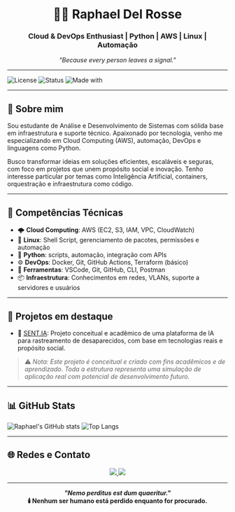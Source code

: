 
<h1 align="center">👨‍💻 Raphael Del Rosse</h1>
<h3 align="center">Cloud & DevOps Enthusiast | Python | AWS | Linux | Automação</h3>

<p align="center"><em>"Because every person leaves a signal."</em></p>

---

![License](https://img.shields.io/badge/license-MIT-blue.svg)
![Status](https://img.shields.io/badge/status-In%20Development-yellow)
![Made with](https://img.shields.io/badge/made%20with-%E2%9D%A4%20by%20Raphael%20Del%20Rosse-blueviolet)

---

## 👋 Sobre mim

Sou estudante de Análise e Desenvolvimento de Sistemas com sólida base em infraestrutura e suporte técnico. Apaixonado por tecnologia, venho me especializando em Cloud Computing (AWS), automação, DevOps e linguagens como Python.

Busco transformar ideias em soluções eficientes, escaláveis e seguras, com foco em projetos que unem propósito social e inovação. Tenho interesse particular por temas como Inteligência Artificial, containers, orquestração e infraestrutura como código.

---

## 🧠 Competências Técnicas

- 🌩️ **Cloud Computing**: AWS (EC2, S3, IAM, VPC, CloudWatch)
- 🐧 **Linux**: Shell Script, gerenciamento de pacotes, permissões e automação
- 🐍 **Python**: scripts, automação, integração com APIs
- ⚙️ **DevOps**: Docker, Git, GitHub Actions, Terraform (básico)
- 🧰 **Ferramentas**: VSCode, Git, GitHub, CLI, Postman
- 📦 **Infraestrutura**: Conhecimentos em redes, VLANs, suporte a servidores e usuários

---

## 🚀 Projetos em destaque

- 🔭 [SENT.IA](https://github.com/rapharossepro/sentia-intelligent-alert-system): Projeto conceitual e acadêmico de uma plataforma de IA para rastreamento de desaparecidos, com base em tecnologias reais e propósito social.

> ⚠️ *Nota: Este projeto é conceitual e criado com fins acadêmicos e de aprendizado. Toda a estrutura representa uma simulação de aplicação real com potencial de desenvolvimento futuro.*

---

## 📊 GitHub Stats

![Raphael's GitHub stats](https://github-readme-stats.vercel.app/api?username=rapharossepro&show_icons=true&theme=radical)
![Top Langs](https://github-readme-stats.vercel.app/api/top-langs/?username=rapharossepro&layout=compact&theme=radical)

---

## 🌐 Redes e Contato

<p align="center">
  <a href="https://www.linkedin.com/in/raphaeldelrosse/">
    <img src="https://img.shields.io/badge/LinkedIn-blue?style=for-the-badge&logo=linkedin" />
  </a>
  <a href="https://www.instagram.com/rapharosse/">
    <img src="https://img.shields.io/badge/Instagram-E4405F?style=for-the-badge&logo=instagram&logoColor=white" />
  </a>
</p>

---

<p align="center"><strong><em>"Nemo perditus est dum quaeritur."</em><br>🕯️ Nenhum ser humano está perdido enquanto for procurado.</strong></p>
